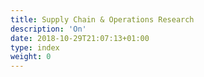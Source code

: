 ```yaml
---
title: Supply Chain & Operations Research
description: 'On'
date: 2018-10-29T21:07:13+01:00
type: index
weight: 0
---
```

